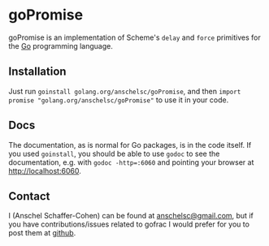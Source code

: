 goPromise
=========

goPromise is an implementation of Scheme's `delay` and `force` primitives for
the [Go](http://golang.org) programming language.

Installation
------------

Just run `goinstall golang.org/anschelsc/goPromise`, and then
`import promise "golang.org/anschelsc/goPromise"` to use it in your code.

Docs
----

The documentation, as is normal for Go packages, is in the code itself. If you
used `goinstall`, you should be able to use `godoc` to see the documentation,
e.g. with `godoc -http=:6060` and pointing your browser at
<http://localhost:6060>.

Contact
-------

I (Anschel Schaffer-Cohen) can be found at <anschelsc@gmail.com>, but if you
have contributions/issues related to gofrac I would prefer for you to post them
at [github](http://github.com/anschelsc/goPromise).
